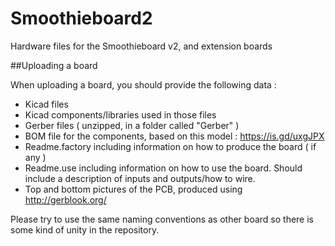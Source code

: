 # Smoothieboard2
Hardware files for the Smoothieboard v2, and extension boards

##Uploading a board

When uploading a board, you should provide the following data :
* Kicad files
* Kicad components/libraries used in those files
* Gerber files ( unzipped, in a folder called "Gerber" )
* BOM file for the components, based on this model : https://is.gd/uxgJPX
* Readme.factory including information on how to produce the board ( if any )
* Readme.use including information on how to use the board. Should include a description of inputs and outputs/how to wire.
* Top and bottom pictures of the PCB, produced using http://gerblook.org/

Please try to use the same naming conventions as other board so there is some kind of unity in the repository.
